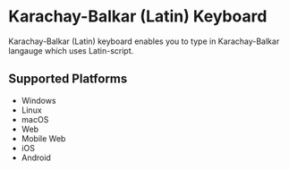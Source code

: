# Karachay-Balkar (Latin) Keyboard
Karachay-Balkar (Latin) keyboard enables you to type in Karachay-Balkar langauge which uses Latin-script.

Supported Platforms
-------------------
 * Windows
 * Linux
 * macOS
 * Web
 * Mobile Web
 * iOS
 * Android
